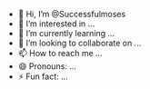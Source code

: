 - 👋 Hi, I’m @Successfulmoses
- 👀 I’m interested in ...
- 🌱 I’m currently learning ...
- 💞️ I’m looking to collaborate on ...
- 📫 How to reach me ...
- 😄 Pronouns: ...
- ⚡ Fun fact: ...

<!---
Successfulmoses/Successfulmoses is a ✨ special ✨ repository because its `README.md` (this file) appears on your GitHub profile.
You can click the Preview link to take a look at your changes.
--->

